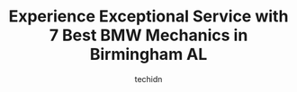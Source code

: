 ---
layout: ampstory
image: https://images.unsplash.com/photo-1619843810917-548e472b9055?ixlib=rb-4.0.3&ixid=MnwxMjA3fDB8MHxwaG90by1wYWdlfHx8fGVufDB8fHx8&auto=format&fit=crop&w=640&h=853&q=80
author: techidn
featured: false
description: For top-quality automotive repairs and maintenance, visit the 7 best BMW Mechanic in Birmingham AL, USA. Their reputation for excellence and their dedication to customer satisfaction make th
title: Experience Exceptional Service with 7 Best BMW Mechanics in Birmingham AL
cover:
   title: Experience Exceptional Service with 7 Best BMW Mechanics in Birmingham AL
   subtitle: Rickpate
   background: https://images.unsplash.com/photo-1619843810917-548e472b9055?ixlib=rb-4.0.3&ixid=MnwxMjA3fDB8MHxwaG90by1wYWdlfHx8fGVufDB8fHx8&auto=format&fit=crop&w=640&h=853&q=80

pages: 
 - layout: thirds
   top: <h1>#1 Bimmer Motor Works LLC</h1>
   bottom: "<p>I have two BMWs and I only let the the mechanics here work on them.  This place and the family that runs it, is awesome!  They are friendly, kind, professional and do top</p>"
   background: https://www.knot35.com/toplist/wp-content/uploads/2023/06/best-bmw-mechanic-1-in-birmingham-al-1685834813.jpeg
   backgroundblur: true
 - layout: thirds
   top: <h1>#2 Robe Mans European Service</h1>
   bottom: "<p>2813 Central Ave, Homewood, AL 35209, United States</p>"
   background: https://www.knot35.com/toplist/wp-content/uploads/2023/06/best-bmw-mechanic-2-in-birmingham-al-1685834813.jpeg
   cta:
      link: https://www.knot35.com/toplist/experience-exceptional-service-with-7-best-bmw-mechanics-in-birmingham-al/
      text: Experience Exceptional Service with 7 Best BMW Mechanics in Birmingham AL
 - layout: thirds
   top: <h1>#3 Oxmoor Automotive</h1>
   bottom: "<p>184 Oxmoor Rd, Birmingham, AL 35209, United States</p>"
   background: https://www.knot35.com/toplist/wp-content/uploads/2023/06/best-bmw-mechanic-3-in-birmingham-al-1685834814.jpeg
   cta:
      link: https://www.knot35.com/toplist/experience-exceptional-service-with-7-best-bmw-mechanics-in-birmingham-al/
      text: Experience Exceptional Service with 7 Best BMW Mechanics in Birmingham AL
 - layout: thirds
   top: <h1>#4 Bennettes Motor World</h1>
   bottom: "<p>2212 3rd Ave S, Birmingham, AL 35233, United States</p>"
   background: https://images.unsplash.com/photo-1580610447943-1bfbef5efe07?ixlib=rb-4.0.3&ixid=MnwxMjA3fDB8MHxwaG90by1wYWdlfHx8fGVufDB8fHx8&auto=format&fit=crop&w=640&h=853&q=80
   cta:
      link: https://www.knot35.com/toplist/experience-exceptional-service-with-7-best-bmw-mechanics-in-birmingham-al/
      text: Experience Exceptional Service with 7 Best BMW Mechanics in Birmingham AL
 - layout: thirds
   top: <h1>#5 Mota Autohaus</h1>
   bottom: "<p>4814 5th Ave S, Birmingham, AL 35222, United States</p>"
   background: https://images.unsplash.com/photo-1604871000636-074fa5117945?ixlib=rb-4.0.3&ixid=MnwxMjA3fDB8MHxwaG90by1wYWdlfHx8fGVufDB8fHx8&auto=format&fit=crop&w=640&h=853&q=80
   cta:
      link: https://www.knot35.com/toplist/experience-exceptional-service-with-7-best-bmw-mechanics-in-birmingham-al/
      text: Experience Exceptional Service with 7 Best BMW Mechanics in Birmingham AL
 - layout: thirds
   top: <h1>#6 Eurasian Auto Service</h1>
   bottom: "<p>2831 4th Ave S, Birmingham, AL 35233, United States</p>"
   background: https://images.unsplash.com/photo-1536745287225-21d689278fd1?ixlib=rb-4.0.3&ixid=MnwxMjA3fDB8MHxwaG90by1wYWdlfHx8fGVufDB8fHx8&auto=format&fit=crop&w=640&h=853&q=80
   cta:
      link: https://www.knot35.com/toplist/experience-exceptional-service-with-7-best-bmw-mechanics-in-birmingham-al/
      text: Experience Exceptional Service with 7 Best BMW Mechanics in Birmingham AL
 - layout: thirds
   top: <h1>#7 MINI of Birmingham Service Department</h1>
   bottom: "<p>2001 Tom Williams Way, Birmingham, AL 35210, United States</p>"
   background: https://images.unsplash.com/photo-1599422314077-f4dfdaa4cd09?ixlib=rb-4.0.3&ixid=MnwxMjA3fDB8MHxwaG90by1wYWdlfHx8fGVufDB8fHx8&auto=format&fit=crop&w=640&h=853&q=80
   cta:
      link: https://www.knot35.com/toplist/experience-exceptional-service-with-7-best-bmw-mechanics-in-birmingham-al/
      text: Experience Exceptional Service with 7 Best BMW Mechanics in Birmingham AL
 - layout: thirds
   middle: Continue reading...
   background: https://images.unsplash.com/photo-1620421680010-0766ff230392?ixlib=rb-4.0.3&ixid=MnwxMjA3fDB8MHxwaG90by1wYWdlfHx8fGVufDB8fHx8&auto=format&fit=crop&w=640&h=853&q=80
   cta:
      link: https://www.knot35.com/toplist/experience-exceptional-service-with-7-best-bmw-mechanics-in-birmingham-al/
      text: Experience Exceptional Service with 7 Best BMW Mechanics in Birmingham AL
      
---